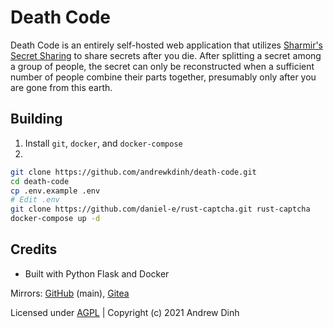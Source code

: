 # Death Code

Death Code is an entirely self-hosted web application that utilizes [Sharmir's Secret Sharing](https://en.wikipedia.org/wiki/Shamir%27s_Secret_Sharing) to share secrets after you die. After splitting a secret among a group of people, the secret can only be reconstructed when a sufficient number of people combine their parts together, presumably only after you are gone from this earth. 

## Building

1. Install `git`, `docker`, and `docker-compose`
2. 

```bash
git clone https://github.com/andrewkdinh/death-code.git
cd death-code
cp .env.example .env
# Edit .env
git clone https://github.com/daniel-e/rust-captcha.git rust-captcha
docker-compose up -d
```

## Credits

- Built with Python Flask and Docker

Mirrors: [GitHub](https://github.com/andrewkdinh/death-code) (main), [Gitea](https://gitea.andrewkdinh.com/andrewkdinh/death-code)

Licensed under [AGPL](./LICENSE) | Copyright (c) 2021 Andrew Dinh
